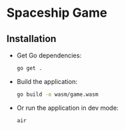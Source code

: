 # Spaceship Game

## Installation

- Get Go dependencies:

  ```bash
  go get .
  ```

- Build the application:

  ```bash
  go build -o wasm/game.wasm
  ```

- Or run the application in dev mode:

  ```bash
  air
  ```

